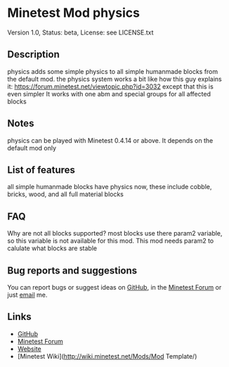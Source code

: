 # Minetest Mod physics
Version 1.0, Status: beta, License: see LICENSE.txt

## Description
physics adds some simple physics to all simple humanmade blocks from the default mod.
the physics system works a bit like how this guy explains it: https://forum.minetest.net/viewtopic.php?id=3032 except that this is even simpler
It works with one abm and special groups for all affected blocks

## Notes
physics can be played with Minetest 0.4.14 or above.
It depends on the default mod only

## List of features
all simple humanmade blocks have physics now, these include cobble, bricks, wood, and all full material blocks

## FAQ
Why are not all blocks supported?
most blocks use there param2 variable, so this variable is not available for this mod. This mod needs param2 to calulate what blocks are stable

## Bug reports and suggestions
You can report bugs or suggest ideas on [GitHub](http://github.com/lnj2/mod_template/issues/new), in the [Minetest Forum](http://forum.minetest.net/viewtopic.php?id=15041) or just [email](mailto:example@example.com) me.

## Links
* [GitHub](http://github.com/lnj2/mod_template/)
* [Minetest Forum](http://forum.minetest.net/viewtopic.php?id=15041)
* [Website](http://lnj2.github.io/mod_template)
* [Minetest Wiki](http://wiki.minetest.net/Mods/Mod Template/)
